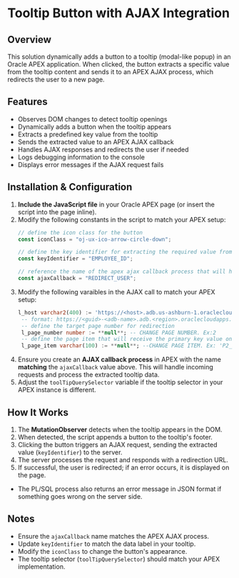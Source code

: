 # Tooltip Button with AJAX Integration

## Overview
This solution dynamically adds a button to a tooltip (modal-like popup) in an Oracle APEX application. When clicked, the button extracts a specific value from the tooltip content and sends it to an APEX AJAX process, which redirects the user to a new page.

## Features
- Observes DOM changes to detect tooltip openings
- Dynamically adds a button when the tooltip appears
- Extracts a predefined key value from the tooltip
- Sends the extracted value to an APEX AJAX callback
- Handles AJAX responses and redirects the user if needed
- Logs debugging information to the console
- Displays error messages if the AJAX request fails

## Installation & Configuration
1. **Include the JavaScript file** in your Oracle APEX page (or insert the script into the page inline).
2. Modify the following constants in the script to match your APEX setup:
   ```javascript
   // define the icon class for the button
   const iconClass = "oj-ux-ico-arrow-circle-down"; 
   
   // define the key identifier for extracting the required value from the tooltip
   const keyIdentifier = "EMPLOYEE_ID"; 
   
   // reference the name of the apex ajax callback process that will handle the request
   const ajaxCallback = "REDIRECT_USER";  
   ```
3. Modify the following varaibles in the AJAX call to match your APEX setup:
   ```sql
   l_host varchar2(400) := 'https://<host>.adb.us-ashburn-1.oraclecloudapps.com'; 
    -- format: https://<guid>-<adb-name>.adb.<region>.oraclecloudapps.com
    -- define the target page number for redirection
    l_page_number number := **null**; -- CHANGE PAGE NUMBER. Ex:2
    -- define the page item that will receive the primary key value on target page
    l_page_item varchar(100) := **null**; --CHANGE PAGE ITEM. Ex: 'P2_EMPLOYEE_ID'
   ```
4. Ensure you create an **AJAX callback process** in APEX with the name **matching** the `ajaxCallback` value above. This will handle incoming requests and process the extracted tooltip data.
5. Adjust the `toolTipQuerySelector` variable if the tooltip selector in your APEX instance is different.

## How It Works
1. The **MutationObserver** detects when the tooltip appears in the DOM.
2. When detected, the script appends a button to the tooltip's footer.
3. Clicking the button triggers an AJAX request, sending the extracted value (`keyIdentifier`) to the server.
4. The server processes the request and responds with a redirection URL.
5. If successful, the user is redirected; if an error occurs, it is displayed on the page.

- The PL/SQL process also returns an error message in JSON format if something goes wrong on the server side.


## Notes
- Ensure the `ajaxCallback` name matches the APEX AJAX process.
- Update `keyIdentifier` to match the data label in your tooltip.
- Modify the `iconClass` to change the button's appearance.
- The tooltip selector (`toolTipQuerySelector`) should match your APEX implementation.


